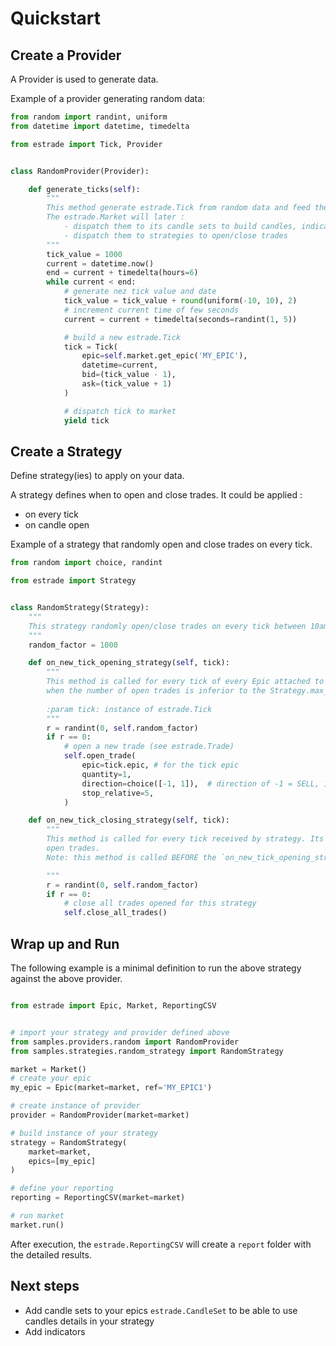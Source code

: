 # Quickstart


## Create a Provider

A Provider is used to generate data.


Example of a provider generating random data:
```python
from random import randint, uniform
from datetime import datetime, timedelta

from estrade import Tick, Provider


class RandomProvider(Provider):

    def generate_ticks(self):
        """
        This method generate estrade.Tick from random data and feed them to the estrade.Market.
        The estrade.Market will later :
            - dispatch them to its candle sets to build candles, indicators etc.
            - dispatch them to strategies to open/close trades
        """
        tick_value = 1000
        current = datetime.now() 
        end = current + timedelta(hours=6)
        while current < end:
            # generate nez tick value and date
            tick_value = tick_value + round(uniform(-10, 10), 2)
            # increment current time of few seconds
            current = current + timedelta(seconds=randint(1, 5))

            # build a new estrade.Tick
            tick = Tick(
                epic=self.market.get_epic('MY_EPIC'),
                datetime=current,
                bid=(tick_value - 1),
                ask=(tick_value + 1)
            )

            # dispatch tick to market
            yield tick

```


## Create a Strategy

Define strategy(ies) to apply on your data.

A strategy defines when to open and close trades. It could be applied :

 - on every tick
 - on candle open

Example of a strategy that randomly open and close trades on every tick.

```python
from random import choice, randint

from estrade import Strategy


class RandomStrategy(Strategy):
    """
    This strategy randomly open/close trades on every tick between 10am and 11am
    """
    random_factor = 1000

    def on_new_tick_opening_strategy(self, tick):
        """
        This method is called for every tick of every Epic attached to Strategy
        when the number of open trades is inferior to the Strategy.max_concurrent_trades  
        
        :param tick: instance of estrade.Tick
        """
        r = randint(0, self.random_factor)
        if r == 0:
            # open a new trade (see estrade.Trade)
            self.open_trade(
                epic=tick.epic, # for the tick epic
                quantity=1,
                direction=choice([-1, 1]),  # direction of -1 = SELL, 1 = BUY
                stop_relative=5,
            )

    def on_new_tick_closing_strategy(self, tick):
        """
        This method is called for every tick received by strategy. Its purpose is to close 
        open trades.
        Note: this method is called BEFORE the `on_new_tick_opening_strategy`

        """
        r = randint(0, self.random_factor)
        if r == 0:
            # close all trades opened for this strategy
            self.close_all_trades()
```

## Wrap up and Run
The following example is a minimal definition to run the above strategy against the above provider.

```python

from estrade import Epic, Market, ReportingCSV


# import your strategy and provider defined above
from samples.providers.random import RandomProvider
from samples.strategies.random_strategy import RandomStrategy

market = Market()
# create your epic
my_epic = Epic(market=market, ref='MY_EPIC1')

# create instance of provider
provider = RandomProvider(market=market)

# build instance of your strategy
strategy = RandomStrategy(
    market=market, 
    epics=[my_epic]
)

# define your reporting
reporting = ReportingCSV(market=market)

# run market
market.run()

```

After execution, the `estrade.ReportingCSV` will create a `report` folder with the detailed results.


## Next steps

- Add candle sets to your epics `estrade.CandleSet` to be able to use candles details in your strategy
- Add indicators

